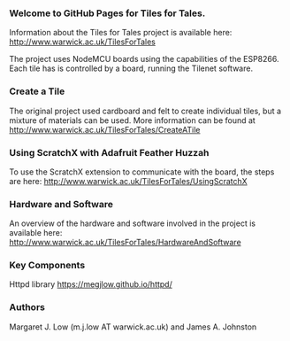 ### Welcome to GitHub Pages for Tiles for Tales.

Information about the Tiles for Tales project is available here:  http://www.warwick.ac.uk/TilesForTales

The project uses NodeMCU boards using the capabilities of the ESP8266.  Each tile has is controlled by a board, running the Tilenet software.  

### Create a Tile
The original project used cardboard and felt to create individual tiles, but a mixture of materials can be used.  More information can be found at http://www.warwick.ac.uk/TilesForTales/CreateATile

### Using ScratchX with Adafruit Feather Huzzah
To use the ScratchX extension to communicate with the board, the steps are here: http://www.warwick.ac.uk/TilesForTales/UsingScratchX 

### Hardware and Software
An overview of the hardware and software involved in the project is available here:  http://www.warwick.ac.uk/TilesForTales/HardwareAndSoftware

### Key Components
Httpd library https://megjlow.github.io/httpd/

### Authors
Margaret J. Low (m.j.low AT warwick.ac.uk) and James A. Johnston

